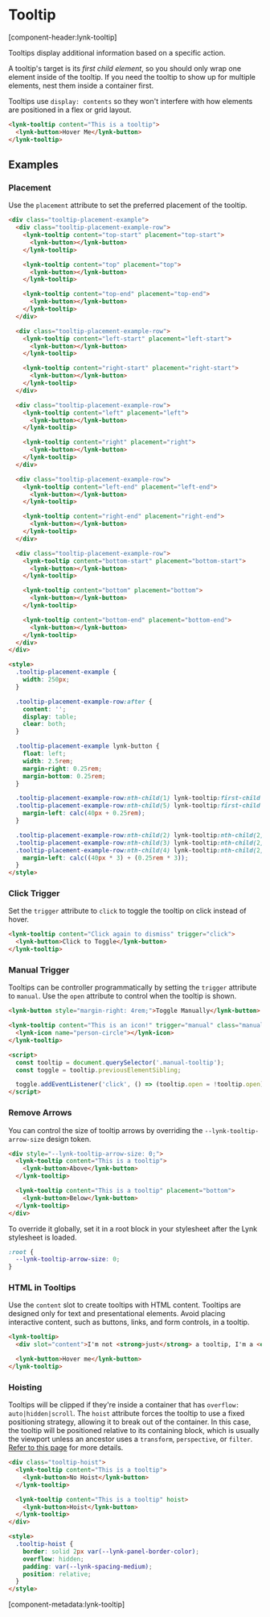 # Tooltip

[component-header:lynk-tooltip]

Tooltips display additional information based on a specific action.

A tooltip's target is its _first child element_, so you should only wrap one element inside of the tooltip. If you need the tooltip to show up for multiple elements, nest them inside a container first.

Tooltips use `display: contents` so they won't interfere with how elements are positioned in a flex or grid layout.

```html preview
<lynk-tooltip content="This is a tooltip">
  <lynk-button>Hover Me</lynk-button>
</lynk-tooltip>
```

## Examples

### Placement

Use the `placement` attribute to set the preferred placement of the tooltip.

```html preview
<div class="tooltip-placement-example">
  <div class="tooltip-placement-example-row">
    <lynk-tooltip content="top-start" placement="top-start">
      <lynk-button></lynk-button>
    </lynk-tooltip>

    <lynk-tooltip content="top" placement="top">
      <lynk-button></lynk-button>
    </lynk-tooltip>

    <lynk-tooltip content="top-end" placement="top-end">
      <lynk-button></lynk-button>
    </lynk-tooltip>
  </div>

  <div class="tooltip-placement-example-row">
    <lynk-tooltip content="left-start" placement="left-start">
      <lynk-button></lynk-button>
    </lynk-tooltip>

    <lynk-tooltip content="right-start" placement="right-start">
      <lynk-button></lynk-button>
    </lynk-tooltip>
  </div>

  <div class="tooltip-placement-example-row">
    <lynk-tooltip content="left" placement="left">
      <lynk-button></lynk-button>
    </lynk-tooltip>

    <lynk-tooltip content="right" placement="right">
      <lynk-button></lynk-button>
    </lynk-tooltip>
  </div>

  <div class="tooltip-placement-example-row">
    <lynk-tooltip content="left-end" placement="left-end">
      <lynk-button></lynk-button>
    </lynk-tooltip>

    <lynk-tooltip content="right-end" placement="right-end">
      <lynk-button></lynk-button>
    </lynk-tooltip>
  </div>

  <div class="tooltip-placement-example-row">
    <lynk-tooltip content="bottom-start" placement="bottom-start">
      <lynk-button></lynk-button>
    </lynk-tooltip>

    <lynk-tooltip content="bottom" placement="bottom">
      <lynk-button></lynk-button>
    </lynk-tooltip>

    <lynk-tooltip content="bottom-end" placement="bottom-end">
      <lynk-button></lynk-button>
    </lynk-tooltip>
  </div>
</div>

<style>
  .tooltip-placement-example {
    width: 250px;
  }

  .tooltip-placement-example-row:after {
    content: '';
    display: table;
    clear: both;
  }

  .tooltip-placement-example lynk-button {
    float: left;
    width: 2.5rem;
    margin-right: 0.25rem;
    margin-bottom: 0.25rem;
  }

  .tooltip-placement-example-row:nth-child(1) lynk-tooltip:first-child lynk-button,
  .tooltip-placement-example-row:nth-child(5) lynk-tooltip:first-child lynk-button {
    margin-left: calc(40px + 0.25rem);
  }

  .tooltip-placement-example-row:nth-child(2) lynk-tooltip:nth-child(2) lynk-button,
  .tooltip-placement-example-row:nth-child(3) lynk-tooltip:nth-child(2) lynk-button,
  .tooltip-placement-example-row:nth-child(4) lynk-tooltip:nth-child(2) lynk-button {
    margin-left: calc((40px * 3) + (0.25rem * 3));
  }
</style>
```

### Click Trigger

Set the `trigger` attribute to `click` to toggle the tooltip on click instead of hover.

```html preview
<lynk-tooltip content="Click again to dismiss" trigger="click">
  <lynk-button>Click to Toggle</lynk-button>
</lynk-tooltip>
```

### Manual Trigger

Tooltips can be controller programmatically by setting the `trigger` attribute to `manual`. Use the `open` attribute to control when the tooltip is shown.

```html preview
<lynk-button style="margin-right: 4rem;">Toggle Manually</lynk-button>

<lynk-tooltip content="This is an icon!" trigger="manual" class="manual-tooltip">
  <lynk-icon name="person-circle"></lynk-icon>
</lynk-tooltip>

<script>
  const tooltip = document.querySelector('.manual-tooltip');
  const toggle = tooltip.previousElementSibling;

  toggle.addEventListener('click', () => (tooltip.open = !tooltip.open));
</script>
```

### Remove Arrows

You can control the size of tooltip arrows by overriding the `--lynk-tooltip-arrow-size` design token.

```html preview
<div style="--lynk-tooltip-arrow-size: 0;">
  <lynk-tooltip content="This is a tooltip">
    <lynk-button>Above</lynk-button>
  </lynk-tooltip>

  <lynk-tooltip content="This is a tooltip" placement="bottom">
    <lynk-button>Below</lynk-button>
  </lynk-tooltip>
</div>
```

To override it globally, set it in a root block in your stylesheet after the Lynk stylesheet is loaded.

```css
:root {
  --lynk-tooltip-arrow-size: 0;
}
```

### HTML in Tooltips

Use the `content` slot to create tooltips with HTML content. Tooltips are designed only for text and presentational elements. Avoid placing interactive content, such as buttons, links, and form controls, in a tooltip.

```html preview
<lynk-tooltip>
  <div slot="content">I'm not <strong>just</strong> a tooltip, I'm a <em>tooltip</em> with HTML!</div>

  <lynk-button>Hover me</lynk-button>
</lynk-tooltip>
```

### Hoisting

Tooltips will be clipped if they're inside a container that has `overflow: auto|hidden|scroll`. The `hoist` attribute forces the tooltip to use a fixed positioning strategy, allowing it to break out of the container. In this case, the tooltip will be positioned relative to its containing block, which is usually the viewport unless an ancestor uses a `transform`, `perspective`, or `filter`. [Refer to this page](https://developer.mozilla.org/en-US/docs/Web/CSS/position#fixed) for more details.

```html preview
<div class="tooltip-hoist">
  <lynk-tooltip content="This is a tooltip">
    <lynk-button>No Hoist</lynk-button>
  </lynk-tooltip>

  <lynk-tooltip content="This is a tooltip" hoist>
    <lynk-button>Hoist</lynk-button>
  </lynk-tooltip>
</div>

<style>
  .tooltip-hoist {
    border: solid 2px var(--lynk-panel-border-color);
    overflow: hidden;
    padding: var(--lynk-spacing-medium);
    position: relative;
  }
</style>
```

[component-metadata:lynk-tooltip]
